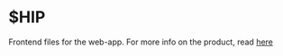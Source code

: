 # $HIP
Frontend files for the web-app. For more info on the product, read [here](https://github.com/carboclan/hip/blob/master/README.md)
